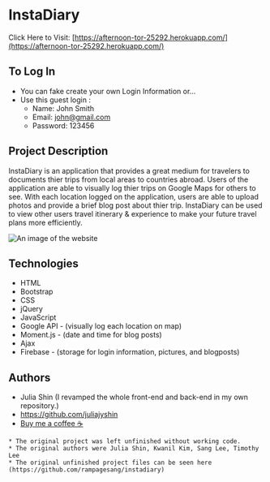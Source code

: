 # InstaDiary

Click Here to Visit: [https://afternoon-tor-25292.herokuapp.com/](https://afternoon-tor-25292.herokuapp.com/)

## To Log In
 - You can fake create your own Login Information or...
 - Use this guest login : 
   - Name: John Smith
   - Email: john@gmail.com
   - Password: 123456

## Project Description

InstaDiary is an application that provides a great medium for travelers to documents thier trips from local areas to countries abroad. Users of the application are able to visually log thier trips on Google Maps for others to see. With each location logged on the application, users are able to upload photos and provide a brief blog post about thier trip. InstaDiary can be used to view other users travel itinerary & experience to make your future travel plans more efficiently. 

![An image of the website](public/assets/images/insta-diary.png)

## Technologies

* HTML
* Bootstrap
* CSS
* jQuery
* JavaScript
* Google API - (visually log each location on map)
* Moment.js - (date and time for blog posts)
* Ajax
* Firebase - (storage for login information, pictures, and blogposts)

## Authors 
* Julia Shin (I revamped the whole front-end and back-end in my own repository.)
* https://github.com/juliajyshin
* [Buy me a coffee ☕️](https://ko-fi.com/juliajverie)

```
* The original project was left unfinished without working code.
* The original authors were Julia Shin, Kwanil Kim, Sang Lee, Timothy Lee
* The original unfinished project files can be seen here (https://github.com/rampagesang/instadiary)
```

